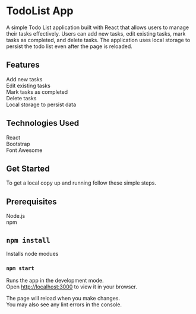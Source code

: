 # TodoList App

A simple Todo List application built with React that allows users to manage their tasks effectively. Users can add new tasks, edit existing tasks, mark tasks as completed, and delete tasks. The application uses local storage to persist the todo list even after the page is reloaded.

## Features
Add new tasks<br/>
Edit existing tasks<br/>
Mark tasks as completed<br/>
Delete tasks<br/>
Local storage to persist data

## Technologies Used
React<br/>
Bootstrap<br/>
Font Awesome<br/>

## Get Started
To get a local copy up and running follow these simple steps.

## Prerequisites
Node.js<br/>
npm

## `npm install`

Installs node modues

### `npm start`

Runs the app in the development mode.\
Open [http://localhost:3000](http://localhost:3000) to view it in your browser.

The page will reload when you make changes.\
You may also see any lint errors in the console.


